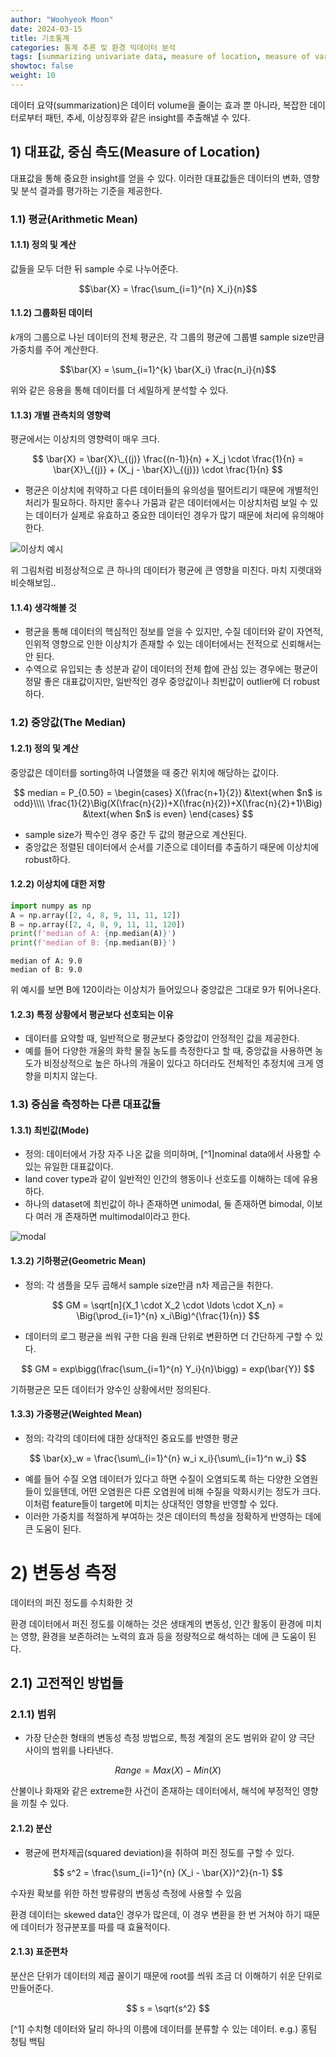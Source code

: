 ```yaml
---
author: "Woohyeok Moon"
date: 2024-03-15
title: 기초통계
categories: 통계 추론 및 환경 빅데이터 분석
tags: [summarizing univariate data, measure of location, measure of variability, measures of distribution symmetry, outliers, transformations]
showtoc: false
weight: 10
---
```


데이터 요약(summarization)은 데이터 volume을 줄이는 효과 뿐 아니라, 복잡한 데이터로부터 패턴, 추세, 이상징후와 같은 insight를 추출해낼 수 있다.

## 1) 대표값, 중심 측도(Measure of Location)

대표값을 통해 중요한 insight를 얻을 수 있다. 이러한 대표값들은 데이터의 변화, 영향 및 분석 결과를 평가하는 기준을 제공한다.

### 1.1) 평균(Arithmetic Mean)

#### 1.1.1) 정의 및 계산

값들을 모두 더한 뒤 sample 수로 나누어준다.

$$\bar{X} = \frac{\sum_{i=1}^{n} X_i}{n}$$

#### 1.1.2) 그룹화된 데이터

$k$개의 그룹으로 나뉜 데이터의 전체 평균은, 각 그룹의 평균에 그룹별 sample size만큼 가중치를 주어 계산한다.

$$\bar{X} = \sum_{i=1}^{k} \bar{X_i} \frac{n_i}{n}$$

위와 같은 응용을 통해 데이터를 더 세밀하게 분석할 수 있다.

#### 1.1.3) 개별 관측치의 영향력

평균에서는 이상치의 영향력이 매우 크다.

$$
\bar{X} = \bar{X}\_{(j)} \frac{(n-1)}{n} + X_j \cdot \frac{1}{n} = \bar{X}\_{(j)} + (X_j - \bar{X}\_{(j)}) \cdot \frac{1}{n}
$$

- 평균은 이상치에 취약하고 다른 데이터들의 유의성을 떨어트리기 때문에 개별적인 처리가 필요하다. 하지만 홍수나 가뭄과 같은 데이터에서는 이상치처럼 보일 수 있는 데이터가 실제로 유효하고 중요한 데이터인 경우가 많기 때문에 처리에 유의해야 한다.

![이상치 예시](https://github.com/WooHyeok-Moon/Axiomize/assets/76620002/c821921d-c59d-4b44-bc2f-2590d2bf4b7b)

위 그림처럼 비정상적으로 큰 하나의 데이터가 평균에 큰 영향을 미친다. 마치 지렛대와 비슷해보임..

#### 1.1.4) 생각해볼 것

- 평균을 통해 데이터의 핵심적인 정보를 얻을 수 있지만, 수질 데이터와 같이 자연적, 인위적 영향으로 인한 이상치가 존재할 수 있는 데이터에서는 전적으로 신뢰해서는 안 된다.
- 수역으로 유입되는 총 성분과 같이 데이터의 전체 합에 관심 있는 경우에는 평균이 정말 좋은 대표값이지만, 일반적인 경우 중앙값이나 최빈값이 outlier에 더 robust하다.

### 1.2) 중앙값(The Median)

#### 1.2.1) 정의 및 계산

중앙값은 데이터를 sorting하여 나열했을 때 중간 위치에 해당하는 값이다.

$$
median = P_{0.50} =
\begin{cases}
X(\frac{n+1}{2}) &\text{when $n$ is odd}\\\\
\frac{1}{2}\Big(X(\frac{n}{2})+X(\frac{n}{2})+X(\frac{n}{2}+1)\Big) &\text{when $n$ is even}
\end{cases}
$$

- sample size가 짝수인 경우 중간 두 값의 평균으로 계산된다.
- 중앙값은 정렬된 데이터에서 순서를 기준으로 데이터를 추출하기 때문에 이상치에 robust하다.

#### 1.2.2) 이상치에 대한 저항


```python
import numpy as np
A = np.array([2, 4, 8, 9, 11, 11, 12])
B = np.array([2, 4, 8, 9, 11, 11, 120])
print(f'median of A: {np.median(A)}')
print(f'median of B: {np.median(B)}')
```

    median of A: 9.0
    median of B: 9.0
    

위 예시를 보면 B에 120이라는 이상치가 들어있으나 중앙값은 그대로 9가 튀어나온다.

#### 1.2.3) 특정 상황에서 평균보다 선호되는 이유

- 데이터를 요약할 때, 일반적으로 평균보다 중앙값이 안정적인 값을 제공한다.
- 예를 들어 다양한 개울의 화학 물질 농도를 측정한다고 할 때, 중앙값을 사용하면 농도가 비정상적으로 높은 하나의 개울이 있다고 하더라도 전체적인 추정치에 크게 영향을 미치지 않는다.

### 1.3) 중심을 측정하는 다른 대표값들

#### 1.3.1) 최빈값(Mode)

- 정의: 데이터에서 가장 자주 나온 값을 의미하며, [^1]nominal data에서 사용할 수 있는 유일한 대표값이다.
- land cover type과 같이 일반적인 인간의 행동이나 선호도를 이해하는 데에 유용하다.
- 하나의 dataset에 최빈값이 하나 존재하면 unimodal, 둘 존재하면 bimodal, 이보다 여러 개 존재하면 multimodal이라고 한다.

![modal](https://github.com/WooHyeok-Moon/Axiomize/assets/76620002/e2d5245b-fa84-456e-9344-bbfff479548c)

#### 1.3.2) 기하평균(Geometric Mean)

- 정의: 각 샘플을 모두 곱해서 sample size만큼 n차 제곱근을 취한다.

$$
GM = \sqrt[n]{X_1 \cdot X_2 \cdot \ldots \cdot X_n} = \Big(\prod_{i=1}^{n} x_i\Big)^{\frac{1}{n}}
$$

- 데이터의 로그 평균을 씌워 구한 다음 원래 단위로 변환하면 더 간단하게 구할 수 있다.

$$
GM = exp\bigg(\frac{\sum_{i=1}^{n} Y_i}{n}\bigg) = exp(\bar{Y})
$$

기하평균은 모든 데이터가 양수인 상황에서만 정의된다.

#### 1.3.3) 가중평균(Weighted Mean)

- 정의: 각각의 데이터에 대한 상대적인 중요도를 반영한 평균

$$
\bar{x}_w = \frac{\sum\_{i=1}^{n} w_i x_i}{\sum\_{i=1}^n w_i}
$$

- 예를 들어 수질 오염 데이터가 있다고 하면 수질이 오염되도록 하는 다양한 오염원들이 있을텐데, 어떤 오염원은 다른 오염원에 비해 수질을 악화시키는 정도가 크다. 이처럼 feature들이 target에 미치는 상대적인 영향을 반영할 수 있다.
- 이러한 가중치를 적절하게 부여하는 것은 데이터의 특성을 정확하게 반영하는 데에 큰 도움이 된다.

# 2) 변동성 측정

데이터의 퍼진 정도를 수치화한 것

환경 데이터에서 퍼진 정도를 이해하는 것은 생태계의 변동성, 인간 활동이 환경에 미치는 영향, 환경을 보존하려는 노력의 효과 등을 정량적으로 해석하는 데에 큰 도움이 된다. 

## 2.1) 고전적인 방법들

### 2.1.1) 범위

- 가장 단순한 형태의 변동성 측정 방법으로, 특정 계절의 온도 범위와 같이 양 극단 사이의 범위를 나타낸다.

$$
Range = Max(X) - Min(X)
$$

산불이나 화재와 같은 extreme한 사건이 존재하는 데이터에서, 해석에 부정적인 영향을 끼칠 수 있다.

#### 2.1.2) 분산

- 평균에 편차제곱(squared deviation)을 취하여 퍼진 정도를 구할 수 있다.

$$
s^2 = \frac{\sum_{i=1}^{n} (X_i - \bar{X})^2}{n-1}
$$

수자원 확보를 위한 하천 방류량의 변동성 측정에 사용할 수 있음

환경 데이터는 skewed data인 경우가 많은데, 이 경우 변환을 한 번 거쳐야 하기 때문에 데이터가 정규분포를 따를 때 효율적이다.

#### 2.1.3) 표준편차

분산은 단위가 데이터의 제곱 꼴이기 때문에 root를 씌워 조금 더 이해하기 쉬운 단위로 만들어준다.

$$
s = \sqrt{s^2}
$$

[^1] 수치형 데이터와 달리 하나의 이름에 데이터를 분류할 수 있는 데이터. e.g.) 홍팀 청팀 백팀


```python

```
